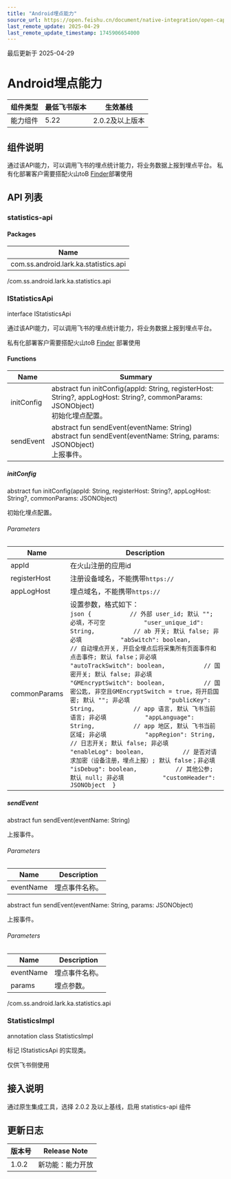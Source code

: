 ```yaml
---
title: "Android埋点能力"
source_url: https://open.feishu.cn/document/native-integration/open-capability/capability-components/event-tracking-capabilities/andr
last_remote_update: 2025-04-29
last_remote_update_timestamp: 1745906654000
---
```

最后更新于 2025-04-29

# Android埋点能力

|组件类型| 最低飞书版本 |生效基线|
|--|--------|-|
|能力组件| 5.22   |2.0.2及以上版本|

## 组件说明
通过该API能力，可以调用飞书的埋点统计能力，将业务数据上报到埋点平台。
<md-alert>
私有化部署客户需要搭配火山toB [Finder](https://www.volcengine.com/product/datafinder)部署使用

## API 列表
### statistics-api

#### Packages

| Name |
|---|
| com.ss.android.lark.ka.statistics.api |

/com.ss.android.lark.ka.statistics.api

### IStatisticsApi

interface IStatisticsApi

通过该API能力，可以调用飞书的埋点统计能力，将业务数据上报到埋点平台。

私有化部署客户需要搭配火山toB [Finder](https://www.volcengine.com/product/datafinder) 部署使用

#### Functions

| Name | Summary |
|---|---|
| initConfig | abstract fun initConfig(appId: String, registerHost: String?, appLogHost: String?, commonParams: JSONObject)<br>初始化埋点配置。 |
| sendEvent | abstract fun sendEvent(eventName: String)<br>abstract fun sendEvent(eventName: String, params: JSONObject)<br>上报事件。 |

##### initConfig

abstract fun initConfig(appId: String, registerHost: String?, appLogHost: String?, commonParams: JSONObject)

初始化埋点配置。

###### Parameters

| Name | Description |
|---|---|
| appId | 在火山注册的应用id |
| registerHost | 注册设备域名，不能携带`https://` |
| appLogHost | 埋点域名，不能携带`https://` |
| commonParams | 设置参数，格式如下：<br>```json {           // 外部 user_id; 默认 ""; 必填，不可空           "user_unique_id": String,           // ab 开关; 默认 false; 非必填           "abSwitch": boolean,           // 自动埋点开关, 开启全埋点后将采集所有页面事件和点击事件; 默认 false；非必填           "autoTrackSwitch": boolean,           // 国密开关; 默认 false; 非必填           "GMEncryptSwitch": boolean,           // 国密公匙, 非空且GMEncryptSwitch = true，将开启国密; 默认 ""; 非必填           "publicKey": String,           // app 语言, 默认 飞书当前语言; 非必填           "appLanguage": String,           // app 地区, 默认 飞书当前区域; 非必填           "appRegion": String,           // 日志开关; 默认 false; 非必填           "enableLog": boolean,           // 是否对请求加密（设备注册，埋点上报）; 默认 false；非必填           "isDebug": boolean,           // 其他公参; 默认 null; 非必填           "customHeader": JSONObject  } ``` |

##### sendEvent

abstract fun sendEvent(eventName: String)

上报事件。

###### Parameters

| Name | Description |
|---|---|
| eventName | 埋点事件名称。 |

abstract fun sendEvent(eventName: String, params: JSONObject)

上报事件。

###### Parameters

| Name | Description |
|---|---|
| eventName | 埋点事件名称。 |
| params | 埋点参数。 |

/com.ss.android.lark.ka.statistics.api

### StatisticsImpl

annotation class StatisticsImpl

标记 IStatisticsApi 的实现类。 

仅供飞书侧使用

## 接入说明
通过原生集成工具，选择 2.0.2 及以上基线，启用 statistics-api 组件

## 更新日志
| 版本号   |Release Note|
|-------|---|
| 1.0.2 |新功能：能力开放|
